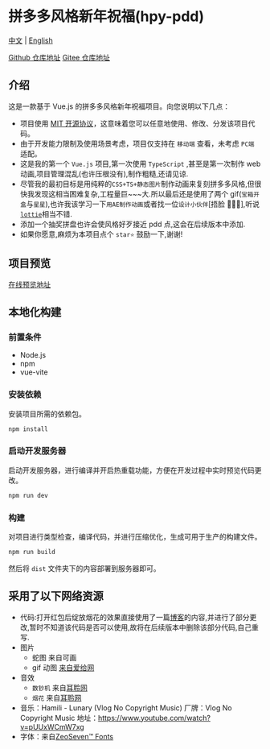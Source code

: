 # 拼多多风格新年祝福(hpy-pdd)

[中文](README_ZH.md) | [English](README.md)

[Github 仓库地址](https://github.com/beijiushare/hpy-pdd)
[Gitee 仓库地址](https://gitee.com/beijiushare/hpy-pdd)

## 介绍

这是一款基于 Vue.js 的拼多多风格新年祝福项目。向您说明以下几点：

- 项目使用 [MIT 开源协议](LICENSE)，这意味着您可以任意地使用、修改、分发该项目代码。
- 由于开发能力限制及使用场景考虑，项目仅支持在 `移动端` 查看，未考虑 `PC端` 适配。
- 这是我的第一个 `Vue.js` 项目,第一次使用 `TypeScript` ,甚至是第一次制作 web 动画,项目管理混乱(也许压根没有),制作粗糙,还请见谅.
- 尽管我的最初目标是用纯粹的`CSS+TS+静态图片`制作动画来复刻拼多多风格,但很快我发现这相当困难复杂,工程量巨~~~大.所以最后还是使用了两个 gif(`宝箱开盒`与`星星`),也许我该学习一下`用AE制作动画`或者找一位`设计小伙伴`[捂脸 🤦😵‍💫],听说[`lottie`](https://gw.alipayobjects.com/mdn/rms_04f0aa/afts/img/A*ZPyTSLUvGEsAAAAAAAAAAABjARQnAQ)相当不错.
- 添加一个抽奖拼盘也许会使风格好歹接近 pdd 点,这会在后续版本中添加.
- 如果你愿意,麻烦为本项目点个 `star⭐` 鼓励一下,谢谢!

## 项目预览

[在线预览地址](https://pdd-zhufu.netlify.app/)

## 本地化构建

### 前置条件

- Node.js
- npm
- vue-vite

### 安装依赖

安装项目所需的依赖包。

```sh
npm install
```

### 启动开发服务器

启动开发服务器，进行编译并开启热重载功能，方便在开发过程中实时预览代码更改。

```sh
npm run dev
```

### 构建

对项目进行类型检查，编译代码，并进行压缩优化，生成可用于生产的构建文件。

```sh
npm run build
```

然后将 `dist` 文件夹下的内容部署到服务器即可。

## 采用了以下网络资源

- 代码:打开红包后绽放烟花的效果直接使用了一篇[博客](https://blog.csdn.net/wrz2018/article/details/135275742)的内容,并进行了部分更改,暂时不知道该代码是否可以使用,故将在后续版本中删除该部分代码,自己重写.
- 图片
  - 蛇图 来自可画
  - gif 动图 [来自爱给网](https://www.aigei.com/)
- 音效
  - `数钞机` 来自[耳聆网](https://www.ear0.com/)
  - `烟花` 来自[耳聆网](https://www.ear0.com/)
- 音乐：Hamili - Lunary (Vlog No Copyright Music) 厂牌：Vlog No Copyright Music
  地址：https://www.youtube.com/watch?v=pUUxWCmW7xg
- 字体：来自[ZeoSeven™ Fonts](https://fonts.zeoseven.com/)
